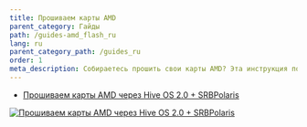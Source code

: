 ```yaml
---
title: Прошиваем карты AMD
parent_category: Гайды
path: /guides-amd_flash_ru
lang: ru
parent_category_path: /guides_ru
order: 1
meta_description: Собираетесь прошить свои карты AMD? Эта инструкция поможет вам.
---
```


- <a href="https://www.youtube.com/watch?v=DyQbj45Hfvs">Прошиваем карты AMD через Hive OS 2.0 + SRBPolaris</a>

<a href="http://www.youtube.com/watch?feature=player_embedded&v=DyQbj45Hfvs
" target="_blank"><img src="http://img.youtube.com/vi/DyQbj45Hfvs/0.jpg"
alt="Прошиваем карты AMD через Hive OS 2.0 + SRBPolaris"/></a>
